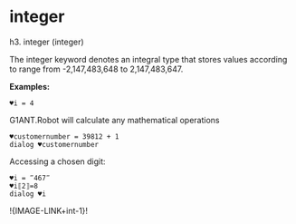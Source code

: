 # integer

h3. integer (integer)

The integer keyword denotes an integral type that stores values according to range from -2,147,483,648 to 2,147,483,647.

**Examples:**

```G1ANT
♥i = 4

```

G1ANT.Robot will calculate any mathematical operations

```G1ANT
♥customernumber = 39812 + 1
dialog ♥customernumber

```

Accessing a chosen digit:

```G1ANT
♥i = ‴467‴
♥i⟦2⟧=8
dialog ♥i

```

!{IMAGE-LINK+int-1}!